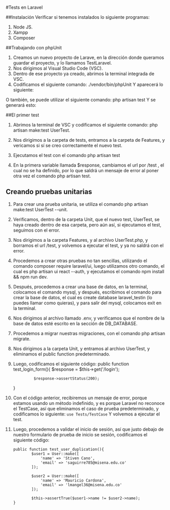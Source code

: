 #Tests en Laravel

##Instalación
Verificar si tenemos instalados lo siguiente programas:
1. Node JS.
2. Xampp
3. Composer

##Trabajando con phpUnit
1. Creamos un nuevo proyecto de Larave, en la dirección donde queramos guardar el proyecto,  y lo llamamos TestLaravel.
2. Nos dirigimos al Visual Studio Code (VSC).
3. Dentro de ese proyecto ya creado, abrimos la terminal integrada de VSC.
4. Codificamos el siguiente comando:
./vendor/bin/phpUnit
Y aparecerá lo siguiente:

O también, se puede utilizar el siguiente comando:
php artisan test
Y se generará esto:

##El primer test
1. Abrimos la terminal de VSC y codificamos el siguiente comando:
php artisan make:test UserTest.

2. Nos dirigimos a la carpeta de tests, entramos a la carpeta de Features, y vericamos si sí se creo correctamente el nuevo test.
3. Ejecutamos el test con el comando php artisan test
4. En la primera variable llamada $response, cambiamos el url por /test , el cual no se ha definido, por lo que saldrá un mensaje de error al poner otra vez el comando php artisan test.

## Creando pruebas unitarias
1. Para crear una prueba unitaria, se utiliza el comando php artisan make:test UserTest --unit.
2. Verificamos, dentro de la carpeta Unit, que el nuevo test, UserTest, se haya creado dentro de esa carpeta, pero aún así, si ejecutamos el test, seguimos con el error.
3. Nos dirigimos a la carpeta Features, y al archivo UserTest.php, y borramos el url /test, y volvemos a ejecutar el test, y ya no saldrá con el error.
4. Procedemos a crear otras pruebas no tan sencillas, utilizando el comando composer require laravel/ui, luego utilizamos otro comando, el cual es php artisan ui react --auth, y ejecutamos el comando npm install && npm run dev.
5. Después, procedemos a crear una base de datos, en la terminal, colocamos el comando mysql, y después, escribimos el comando para crear la base de datos, el cual es create database laravel_testin (lo puedes llamar como quieras), y para salir del mysql, colocamos exit en la terminal.
6. Nos dirigimos al archivo llamado .env, y verificamos que el nombre de la base de datos esté escrito en la sección de DB_DATABASE.
7. Procedemos a migrar nuestras migraciones, con el comando php artisan migrate.
8. Nos dirigimos a la carpeta Unit, y entramos al archivo UserTest, y eliminamos el public function predeterminado.
9. Luego, codificamos el siguiente código:
		public function test_login_form(){
       		 $response = $this->get('/login');

        		$response->assertStatus(200);
  	  }

10. Con el código anterior, recibiremos un mensaje de error, porque estamos usando un método indefinido, y es porque Laravel no reconoce el TestCase, así que eliminamos el caso de prueba predeterminado, y codificamos lo siguiente:
`use Tests/TestCase`
Y volvemos a ejecutar el test.

11. Luego, procedemos a validar el inicio de sesión, así que justo debajo de nuestro formulario de prueba de inicio se sesión, codificamos el siguiente código:

		public function test_user_duplication(){
				$user1 = User::make([
					'name' => 'Stiven Cano',
					'email' => 'saguirre785@misena.edu.co'
				]);

				$user2 = User::make([
					'name' => 'Mauricio Cardona',
					'email' => 'lmangel36@misena.edu.co'
				]);

				$this->assertTrue($user1->name != $user2->name);
    	}
